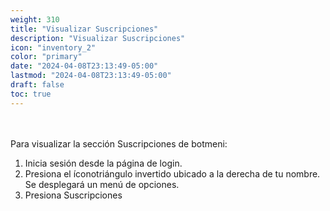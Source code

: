 ```yaml
---
weight: 310
title: "Visualizar Suscripciones"
description: "Visualizar Suscripciones"
icon: "inventory_2"
color: "primary"
date: "2024-04-08T23:13:49-05:00"
lastmod: "2024-04-08T23:13:49-05:00"
draft: false
toc: true
---
```

<br></br>
Para visualizar la sección Suscripciones de botmeni:

1. Inicia sesión desde la página de login.
2. Presiona el íconotriángulo invertido ubicado a la derecha de tu nombre. Se desplegará un menú de opciones.
3. Presiona Suscripciones
